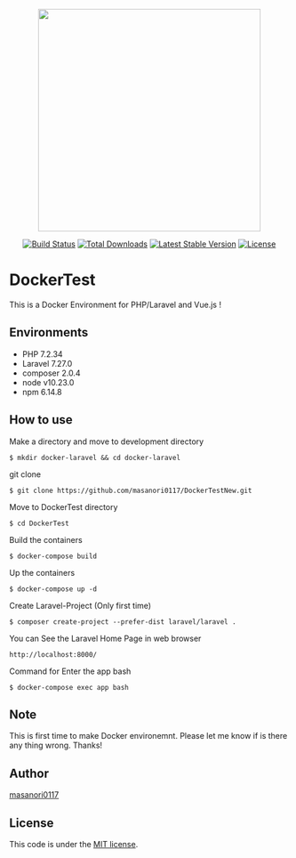 <p align="center"><img src="https://res.cloudinary.com/dtfbvvkyp/image/upload/v1566331377/laravel-logolockup-cmyk-red.svg" width="400"></p>

<p align="center">
<a href="https://travis-ci.org/laravel/framework"><img src="https://travis-ci.org/laravel/framework.svg" alt="Build Status"></a>
<a href="https://packagist.org/packages/laravel/framework"><img src="https://poser.pugx.org/laravel/framework/d/total.svg" alt="Total Downloads"></a>
<a href="https://packagist.org/packages/laravel/framework"><img src="https://poser.pugx.org/laravel/framework/v/stable.svg" alt="Latest Stable Version"></a>
<a href="https://packagist.org/packages/laravel/framework"><img src="https://poser.pugx.org/laravel/framework/license.svg" alt="License"></a>
</p>

# DockerTest
This is a Docker Environment for PHP/Laravel and Vue.js !


## Environments
* PHP 7.2.34
* Laravel 7.27.0
* composer 2.0.4
* node v10.23.0
* npm 6.14.8

## How to use

Make a directory and move to development directory
```
$ mkdir docker-laravel && cd docker-laravel
```

git clone
```
$ git clone https://github.com/masanori0117/DockerTestNew.git
```

Move to DockerTest directory
```
$ cd DockerTest
```

Build the containers
```
$ docker-compose build
```

Up the containers
```
$ docker-compose up -d
```

Create Laravel-Project (Only first time)
```
$ composer create-project --prefer-dist laravel/laravel .
```

You can See the Laravel Home Page in web browser
```
http://localhost:8000/
```

Command for Enter the app bash
```
$ docker-compose exec app bash
```

## Note
This is first time to make Docker environemnt. Please let me know if is there any thing wrong. Thanks!

## Author
[masanori0117](https://github.com/masanori0117)

## License
This code is under the [MIT license](https://opensource.org/licenses/MIT).